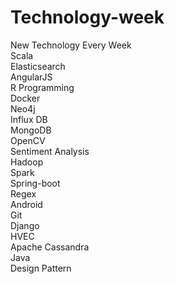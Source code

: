 # Technology-week
New Technology Every Week<br>
Scala<br>
Elasticsearch<br>
AngularJS<br>
R Programming<br>
Docker<br>
Neo4j<br>
Influx DB<br>
MongoDB<br>
OpenCV<br>
Sentiment Analysis<br>
Hadoop<br>
Spark<br>
Spring-boot<br>
Regex<br>
Android<br>
Git<br>
Django<br>
HVEC<br>
Apache  Cassandra<br>
Java<br>
Design Pattern
